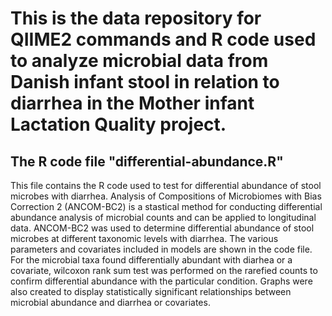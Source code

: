 # This is the data repository for QIIME2 commands and R code used to analyze microbial data from Danish infant stool in relation to diarrhea in the Mother infant Lactation Quality project.  

## The R code file "differential-abundance.R"
This file contains the R code used to test for differential abundance of stool microbes with diarrhea. Analysis of Compositions of Microbiomes with Bias Correction 2 (ANCOM-BC2) is a stastical method for conducting differential abundance analysis of microbial counts and can be applied to longitudinal data. ANCOM-BC2 was used to determine differential abundance of stool microbes at different taxonomic levels with diarrhea. The various parameters and covariates included in models are shown in the code file. For the microbial taxa found differentially abundant with diarhea or a covariate, wilcoxon rank sum test was performed on the rarefied counts to confirm differential abundance with the particular condition. Graphs were also created to display statistically significant relationships between microbial abundance and diarrhea or covariates.   
 
